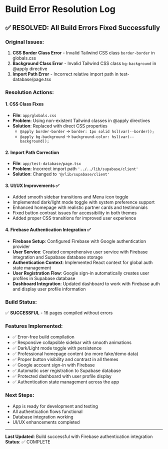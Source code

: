 # Build Error Resolution Log

## ✅ RESOLVED: All Build Errors Fixed Successfully

### Original Issues:
1. **CSS Border Class Error** - Invalid Tailwind CSS class `border-border` in globals.css
2. **Background Class Error** - Invalid Tailwind CSS class `bg-background` in @apply directive
3. **Import Path Error** - Incorrect relative import path in test-database/page.tsx

### Resolution Actions:

#### 1. CSS Class Fixes
- **File**: `app/globals.css`
- **Problem**: Using non-existent Tailwind classes in @apply directives
- **Solution**: Replaced with direct CSS properties
  - `@apply border-border` → `border: 1px solid hsl(var(--border));`
  - `@apply bg-background` → `background-color: hsl(var(--background));`

#### 2. Import Path Correction
- **File**: `app/test-database/page.tsx` 
- **Problem**: Incorrect import path `'../../lib/supabase/client'`
- **Solution**: Changed to `'@/lib/supabase/client'`

#### 3. UI/UX Improvements ✅
- Added smooth sidebar transitions and Menu icon toggle
- Implemented dark/light mode toggle with system preference support
- Enhanced homepage with realistic partner cards and testimonials
- Fixed button contrast issues for accessibility in both themes
- Added proper CSS transitions for improved user experience

#### 4. Firebase Authentication Integration ✅
- **Firebase Setup**: Configured Firebase with Google authentication provider
- **User Service**: Created comprehensive user service with Firebase integration and Supabase database storage
- **Authentication Context**: Implemented React context for global auth state management
- **User Registration Flow**: Google sign-in automatically creates user profiles in Supabase database
- **Dashboard Integration**: Updated dashboard to work with Firebase auth and display user profile information

### Build Status:
✅ **SUCCESSFUL** - 16 pages compiled without errors

### Features Implemented:
- ✅ Error-free build compilation
- ✅ Responsive collapsible sidebar with smooth animations
- ✅ Dark/Light mode toggle with persistence
- ✅ Professional homepage content (no more fake/demo data)  
- ✅ Proper button visibility and contrast in all themes
- ✅ Google account sign-in with Firebase
- ✅ Automatic user registration to Supabase database
- ✅ Protected dashboard with user profile display
- ✅ Authentication state management across the app

### Next Steps:
- App is ready for development and testing
- All authentication flows functional
- Database integration working
- UI/UX enhancements completed

---
**Last Updated**: Build successful with Firebase authentication integration
**Status**: ✅ COMPLETE